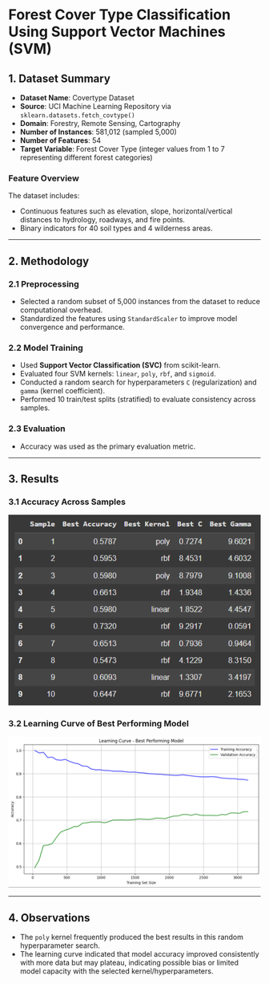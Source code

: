 # Forest Cover Type Classification Using Support Vector Machines (SVM)

## 1. Dataset Summary

- **Dataset Name**: Covertype Dataset  
- **Source**: UCI Machine Learning Repository via `sklearn.datasets.fetch_covtype()`
- **Domain**: Forestry, Remote Sensing, Cartography
- **Number of Instances**: 581,012 (sampled 5,000)
- **Number of Features**: 54  
- **Target Variable**: Forest Cover Type (integer values from 1 to 7 representing different forest categories)

### Feature Overview

The dataset includes:
- Continuous features such as elevation, slope, horizontal/vertical distances to hydrology, roadways, and fire points.
- Binary indicators for 40 soil types and 4 wilderness areas.

---

## 2. Methodology

### 2.1 Preprocessing

- Selected a random subset of 5,000 instances from the dataset to reduce computational overhead.
- Standardized the features using `StandardScaler` to improve model convergence and performance.

### 2.2 Model Training

- Used **Support Vector Classification (SVC)** from scikit-learn.
- Evaluated four SVM kernels: `linear`, `poly`, `rbf`, and `sigmoid`.
- Conducted a random search for hyperparameters `C` (regularization) and `gamma` (kernel coefficient).
- Performed 10 train/test splits (stratified) to evaluate consistency across samples.

### 2.3 Evaluation

- Accuracy was used as the primary evaluation metric.

---

## 3. Results

### 3.1 Accuracy Across Samples

![Results Table](images/results_table.png)

### 3.2 Learning Curve of Best Performing Model

![Learning Curve](images/convergence_graph.png)

---

## 4. Observations

- The `poly` kernel frequently produced the best results in this random hyperparameter search.
- The learning curve indicated that model accuracy improved consistently with more data but may plateau, indicating possible bias or limited model capacity with the selected kernel/hyperparameters.

